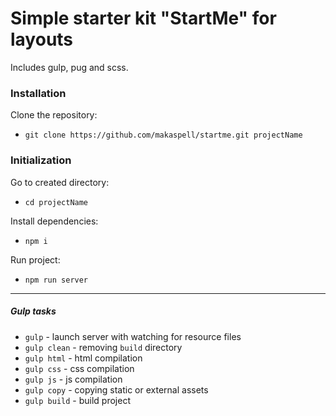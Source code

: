 # Simple starter kit "StartMe" for layouts
Includes gulp, pug and scss.

### Installation

Clone the repository:
- `git clone https://github.com/makaspell/startme.git projectName`

### Initialization

Go to created directory:
- `cd projectName`

Install dependencies:
- `npm i`

Run project:
- `npm run server`

---

##### Gulp tasks
- `gulp` - launch server with watching for resource files
- `gulp clean` - removing `build` directory
- `gulp html` - html compilation
- `gulp css` - css compilation
- `gulp js` - js compilation
- `gulp copy` - copying static or external assets
- `gulp build` - build project
